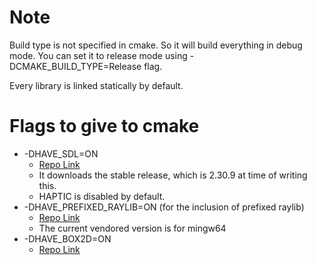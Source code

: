 # Note 
Build type is not specified in cmake. So it will build everything in debug mode.
You can set it to release mode using -DCMAKE_BUILD_TYPE=Release flag. 

Every library is linked statically by default. 
# Flags to give to cmake
- -DHAVE_SDL=ON
  - [Repo Link](https://github.com/libsdl-org/SDL.git)
  - It downloads the stable release, which is 2.30.9 at time of writing this.
  - HAPTIC is disabled by default. 
- -DHAVE_PREFIXED_RAYLIB=ON (for the inclusion of prefixed raylib)
    - [Repo Link](https://github.com/CrackedPixel/raylib.git)
    - The current vendored version is for mingw64
- -DHAVE_BOX2D=ON
  - [Repo Link](https://github.com/erincatto/box2d.git)